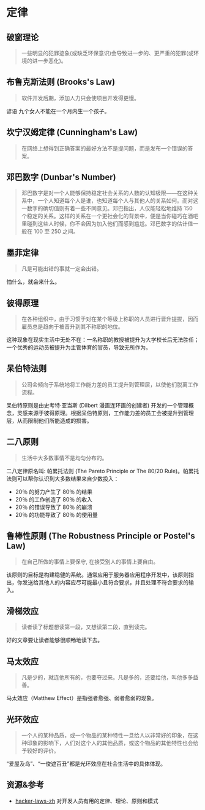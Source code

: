 # 定律
## 破窗理论
> 一些明显的犯罪迹象(或缺乏环保意识)会导致进一步的、更严重的犯罪(或环境的进一步恶化)。

## 布鲁克斯法则 (Brooks's Law)
> 软件开发后期，添加人力只会使项目开发得更慢。

谚语 九个女人不能在一个月内生一个孩子。

## 坎宁汉姆定律 (Cunningham's Law)
> 在网络上想得到正确答案的最好方法不是提问题，而是发布一个错误的答案。

## 邓巴数字 (Dunbar's Number)
> 邓巴数字是对一个人能够保持稳定社会关系的人数的认知极限——在这种关系中，一个人知道每个人是谁，也知道每个人与其他人的关系如何。而对这一数字的确切值则有着一些不同意见。邓巴指出，人仅能轻松地维持 150 个稳定的关系。这样的关系在一个更社会化的背景中，便是当你碰巧在酒吧里碰到这些人时候，你不会因为加入他们而感到尴尬。邓巴数字的估计值一般在 100 至 250 之间。

## 墨菲定律
> 凡是可能出错的事就一定会出错。

怕什么，就会来什么。

## 彼得原理
> 在各种组织中，由于习惯于对在某个等级上称职的人员进行晋升提拔，因而雇员总是趋向于被晋升到其不称职的地位。

这种现象在现实生活中无处不在：一名称职的教授被提升为大学校长后无法胜任；一个优秀的运动员被提升为主管体育的官员，导致无所作为。

## 呆伯特法则
> 公司会倾向于系统地将工作能力差的员工提升到管理层，以使他们脱离工作流程。

呆伯特原则是由史考特·亚当斯 (Dilbert 漫画连环画的创建者) 开发的一个管理概念，灵感来源于彼得原理。根据呆伯特原则，工作能力差的员工会被提升到管理层，从而限制他们所能造成的损害。

## 二八原则
> 生活中大多数事情不是均匀分布的。

二八定律原名叫: 帕累托法则 (The Pareto Principle or The 80/20 Rule)。帕累托法则可以帮你认识到大多数结果来自少数投入：
* 20％ 的努力产生了 80％ 的结果
* 20％ 的工作创造了 80％ 的收入
* 20％ 的错误导致了 80％ 的崩溃
* 20％ 的功能导致了 80％ 的使用量

## 鲁棒性原则 (The Robustness Principle or Postel's Law)
> 在自己所做的事情上要保守, 在接受别人的事情上要自由。

该原则的目标是构建稳健的系统。通常应用于服务器应用程序开发中，该原则指出，你发送给其他人的内容应尽可能最小且符合要求，并且处理不符合要求的输入。

## 滑梯效应
> 读者读了标题想读第一段，又想读第二段，直到读完。

好的文章要让读者能够很顺畅地读下去。

## 马太效应
> 凡是少的，就连他所有的，也要夺过来。凡是多的，还要给他，叫他多多益善。

马太效应（Matthew Effect）是指强者愈强、弱者愈弱的现象。

## 光环效应
> 一个人的某种品质，或一个物品的某种特性一旦给人以非常好的印象，在这种印象的影响下，人们对这个人的其他品质，或这个物品的其他特性也会给予较好的评价。

“爱屋及乌”、“一俊遮百丑”都是光环效应在社会生活中的具体体现。

## 资源&参考
* [hacker-laws-zh](https://github.com/nusr/hacker-laws-zh) 对开发人员有用的定律、理论、原则和模式

